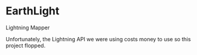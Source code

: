 # EarthLight
Lightning Mapper

Unfortunately, the Lightning API we were using costs money to use so this project flopped.
